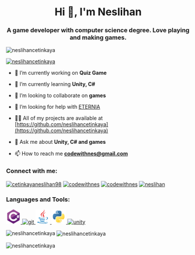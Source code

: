 <h1 align="center">Hi 👋, I'm Neslihan</h1>
<h3 align="center">A game developer with computer science degree. Love playing and making games.</h3>

<p align="left"> <img src="https://komarev.com/ghpvc/?username=neslihancetinkaya&label=Profile%20views&color=0e75b6&style=flat" alt="neslihancetinkaya" /> </p>

<p align="left"> <a href="https://github.com/ryo-ma/github-profile-trophy"><img src="https://github-profile-trophy.vercel.app/?username=neslihancetinkaya" alt="neslihancetinkaya" /></a> </p>

- 🔭 I’m currently working on **Quiz Game**

- 🌱 I’m currently learning **Unity, C#**

- 👯 I’m looking to collaborate on **games**

- 🤝 I’m looking for help with [ETERNIA](https://github.com/neslihancetinkaya/U35)

- 👨‍💻 All of my projects are available at [https://github.com/neslihancetinkaya](https://github.com/neslihancetinkaya)

- 💬 Ask me about **Unity, C# and games**

- 📫 How to reach me **codewithnes@gmail.com**

<h3 align="left">Connect with me:</h3>
<p align="left">
<a href="https://linkedin.com/in/cetinkayaneslihan98" target="blank"><img align="center" src="https://raw.githubusercontent.com/rahuldkjain/github-profile-readme-generator/master/src/images/icons/Social/linked-in-alt.svg" alt="cetinkayaneslihan98" height="30" width="40" /></a>
<a href="https://instagram.com/codewithnes" target="blank"><img align="center" src="https://raw.githubusercontent.com/rahuldkjain/github-profile-readme-generator/master/src/images/icons/Social/instagram.svg" alt="codewithnes" height="30" width="40" /></a>
<a href="https://www.youtube.com/c/codewithnes" target="blank"><img align="center" src="https://raw.githubusercontent.com/rahuldkjain/github-profile-readme-generator/master/src/images/icons/Social/youtube.svg" alt="codewithnes" height="30" width="40" /></a>
<a href="https://www.hackerrank.com/neslihan" target="blank"><img align="center" src="https://raw.githubusercontent.com/rahuldkjain/github-profile-readme-generator/master/src/images/icons/Social/hackerrank.svg" alt="neslihan" height="30" width="40" /></a>
</p>

<h3 align="left">Languages and Tools:</h3>
<p align="left"> <a href="https://www.w3schools.com/cs/" target="_blank" rel="noreferrer"> <img src="https://raw.githubusercontent.com/devicons/devicon/master/icons/csharp/csharp-original.svg" alt="csharp" width="40" height="40"/> </a> <a href="https://git-scm.com/" target="_blank" rel="noreferrer"> <img src="https://www.vectorlogo.zone/logos/git-scm/git-scm-icon.svg" alt="git" width="40" height="40"/> </a> <a href="https://www.java.com" target="_blank" rel="noreferrer"> <img src="https://raw.githubusercontent.com/devicons/devicon/master/icons/java/java-original.svg" alt="java" width="40" height="40"/> </a> <a href="https://www.python.org" target="_blank" rel="noreferrer"> <img src="https://raw.githubusercontent.com/devicons/devicon/master/icons/python/python-original.svg" alt="python" width="40" height="40"/> </a> <a href="https://unity.com/" target="_blank" rel="noreferrer"> <img src="https://www.vectorlogo.zone/logos/unity3d/unity3d-icon.svg" alt="unity" width="40" height="40"/> </a> </p>

<p><img align="left" src="https://github-readme-stats.vercel.app/api/top-langs?username=neslihancetinkaya&show_icons=true&locale=en&layout=compact" alt="neslihancetinkaya" /></p>

<p>&nbsp;<img align="center" src="https://github-readme-stats.vercel.app/api?username=neslihancetinkaya&show_icons=true&locale=en" alt="neslihancetinkaya" /></p>

<p><img align="center" src="https://github-readme-streak-stats.herokuapp.com/?user=neslihancetinkaya&" alt="neslihancetinkaya" /></p>
